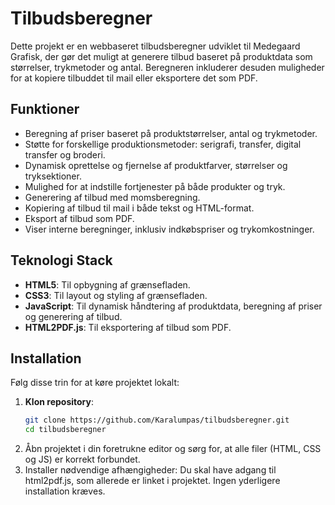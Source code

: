 # Tilbudsberegner

Dette projekt er en webbaseret tilbudsberegner udviklet til Medegaard Grafisk, der gør det muligt at generere tilbud baseret på produktdata som størrelser, trykmetoder og antal. Beregneren inkluderer desuden muligheder for at kopiere tilbuddet til mail eller eksportere det som PDF.

## Funktioner
- Beregning af priser baseret på produktstørrelser, antal og trykmetoder.
- Støtte for forskellige produktionsmetoder: serigrafi, transfer, digital transfer og broderi.
- Dynamisk oprettelse og fjernelse af produktfarver, størrelser og tryksektioner.
- Mulighed for at indstille fortjenester på både produkter og tryk.
- Generering af tilbud med momsberegning.
- Kopiering af tilbud til mail i både tekst og HTML-format.
- Eksport af tilbud som PDF.
- Viser interne beregninger, inklusiv indkøbspriser og trykomkostninger.

## Teknologi Stack
- **HTML5**: Til opbygning af grænsefladen.
- **CSS3**: Til layout og styling af grænsefladen.
- **JavaScript**: Til dynamisk håndtering af produktdata, beregning af priser og generering af tilbud.
- **HTML2PDF.js**: Til eksportering af tilbud som PDF.

## Installation

Følg disse trin for at køre projektet lokalt:

1. **Klon repository**:
   ```bash
   git clone https://github.com/Karalumpas/tilbudsberegner.git
   cd tilbudsberegner
2. Åbn projektet i din foretrukne editor og sørg for, at alle filer (HTML, CSS og JS) er korrekt forbundet.
3. Installer nødvendige afhængigheder: Du skal have adgang til html2pdf.js, som allerede er linket i projektet. Ingen yderligere installation kræves.
